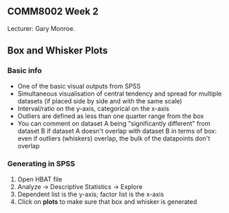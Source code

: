 ## COMM8002 Week 2

Lecturer: Gary Monroe.

## Box and Whisker Plots

### Basic info

- One of the basic visual outputs from SPSS
- Simultaneous visualisation of central tendency and spread for multiple datasets (if placed side by side and with the same scale)
- Interval/ratio on the y-axis, categorical on the x-axis
- Outliers are defined as less than one quarter range from the box
- You can comment on dataset A being "significantly different" from dataset B if dataset A doesn't overlap with dataset B in terms of box: even if outliers (whiskers) overlap, the bulk of the datapoints don't overlap

### Generating in SPSS

1. Open HBAT file
2. Analyze &rarr; Descriptive Statistics &rarr; Explore
3. Dependent list is the y-axis; factor list is the x-axis
4. Click on **plots** to make sure that box and whisker is generated